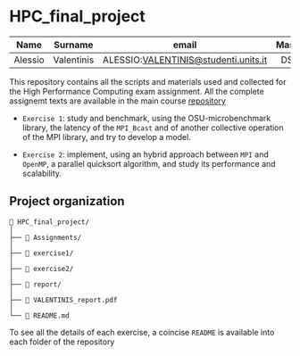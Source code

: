 # HPC_final_project


| Name | Surname | email | Master |
|:---:|:---:|:---:|:---:|
| Alessio | Valentinis | ALESSIO:VALENTINIS@studenti.units.it | DSAI |


This repository contains all the scripts and materials used and collected for the High Performance Computing exam assignment. All the complete assignemt texts are available in the main course [repository](https://github.com/Foundations-of-HPC/High-Performance-Computing-2023/tree/main/ASSIGNMENTS)

- `Exercise 1`: study and benchmark, using the OSU-microbenchmark library, the latency of the `MPI_Bcast` and of another collective operation of the MPI library, and try to develop a model.

- `Exercise 2`: implement, using an hybrid approach between `MPI` and `OpenMP`, a parallel quicksort algorithm, and study its performance and scalability.

## Project organization
```
📂 HPC_final_project/
│ 
├── 📂 Assignments/
│ 
├── 📂 exercise1/
│ 
├── 📂 exercise2/
│
├── 📂 report/
│
├── 📝 VALENTINIS_report.pdf
│
└── 📰 README.md
```

To see all the details of each exercise, a coincise `README` is available into each folder of the repository